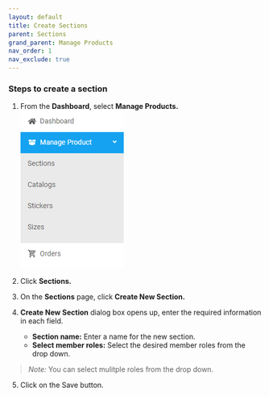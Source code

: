 ```yaml
---
layout: default
title: Create Sections
parent: Sections
grand_parent: Manage Products
nav_order: 1
nav_exclude: true
---
```


### Steps to create a section

1. From the **Dashboard**, select **Manage Products.**
   ![](../../../images/products/mng1.png)

2. Click **Sections.**

3. On the **Sections** page, click **Create New Section.**
   
4. **Create New Section** dialog box opens up, enter the required information in each field.
   
    * **Section name:** Enter a name for the new section.<br>
    * **Select member roles:** Select the desired member roles from the drop down. 
   
>*Note:* You can select mulitple roles from the drop down. 

5. Click on the Save button. 




